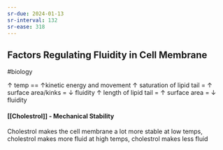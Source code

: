 ```yaml
---
sr-due: 2024-01-13
sr-interval: 132
sr-ease: 318
---
```

## Factors Regulating Fluidity in Cell Membrane
#biology 

↑ temp == ↑kinetic energy and movement
↑ saturation of lipid tail = ↑ surface area/kinks = ↓ fluidity
↑ length of lipid tail = ↑ surface area = ↓ fluidity
#### [[Cholestrol]] - Mechanical Stability
Cholestrol makes the cell membrane a lot more stable
at low temps, cholestrol makes more fluid
at high temps, cholestrol makes less fluid